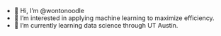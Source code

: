 - 👋 Hi, I’m @wontonoodle
- 👀 I’m interested in applying machine learning to maximize efficiency. 
- 🌱 I’m currently learning data science through UT Austin.

<!---
wontonoodle/wontonoodle is a ✨ special ✨ repository because its `README.md` (this file) appears on your GitHub profile.
You can click the Preview link to take a look at your changes.
--->
